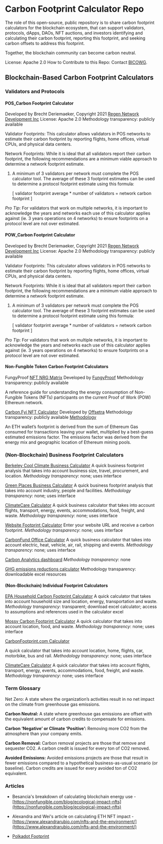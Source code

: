# Carbon Footprint Calculator Repo


The role of this open-source, public repository is to share carbon footprint calculators for the blockchain ecosystem, that can support validators, protocols, dApps, DAOs, NFT auctions, and investors identifying and calculating their carbon footprint, reporting this footprint, and seeking carbon offsets to address this footprint.

Together, the blockchain community can become carbon neutral.

License: Apache 2.0
How to Contribute to this Repo: Contact [BICOWG](http://bicowg.org).

## Blockchain-Based Carbon Footprint Calculators

### Validators and Protocols

#### POS_Carbon Footprint Calculator

Developed by Brecht Deriemaeker, Copyright 2021 [Regen Network Development Inc](https://www.regen.network/)
License: Apache 2.0
Methodology transparency: publicly available

Validator Footprints: This calculator allows validators in POS networks to estimate their carbon footprint by reporting flights, home offices, virtual CPUs, and physical data centers.

Network Footprints: While it is ideal that all validators report their carbon footprint, the following recommendations are a minimum viable approach to determine a network footprint estimate.

1.  A minimum of 3 validators per network must complete the POS calculator tool. The average of these 3 footprint estimates can be used to determine a protocol footprint estimate using this formula:
    
    [ validator footprint average * number of validators = network carbon footprint ]

*Pro Tip*: For validators that work on multiple networks, it is important to acknowledge the years and networks each use of this calculator applies against (ie. 3 years operations on 4 networks) to ensure footprints on a protocol level are not over estimated.

#### POW_Carbon Footprint Calculator
Developed by Brecht Deriemaeker, Copyright 2021 [Regen Network Development Inc](https://www.regen.network/)
License: Apache 2.0
Methodology transparency: publicly available

Validator Footprints: This calculator allows validators in POS networks to estimate their carbon footprint by reporting flights, home offices, virtual CPUs, and physical data centers.

Network Footprints: While it is ideal that all validators report their carbon footprint, the following recommendations are a minimum viable approach to determine a network footprint estimate.

1.  A minimum of 3 validators per network must complete the POS calculator tool. The average of these 3 footprint estimates can be used to determine a protocol footprint estimate using this formula:
    
    [ validator footprint average * number of validators = network carbon footprint ]

*Pro Tip*: For validators that work on multiple networks, it is important to acknowledge the years and networks each use of this calculator applies against (ie. 3 years operations on 4 networks) to ensure footprints on a protocol level are not over estimated.


#### Non-Fungible Token Carbon Footprint Calculators
FungyProof [NFT NRG Matrix](https://github.com/FungyProof/nrg-matrix)
Developed by [FungyProof](https://www.fungyproof.com/)
Methodology transparency: publicly available

A reference guide for understanding the energy consumption of Non-Fungible Tokens (NFTs) participants on the current Proof of Work (POW) Ethereum network.

[Carbon.Fyi NFT Calculator](https://carbon.fyi/learn)
Developed by [Offsetra](https://offsetra.com/)
Methodology transparency: publicly available [Methodology](https://www.notion.so/Carbon-FYI-Methodology-51e2d8c41d1c4963970a143b8629f5f9)

An ETH wallet’s footprint is derived from the sum of Ethereum Gas consumed for transactions leaving your wallet, multiplied by a best-guess estimated emissions factor. The emissions factor was derived from the energy mix and geographic location of Ethereum mining pools.

    

### (Non-Blockchain) Business Footprint Calculators

[Berkeley Cool Climate Business Calculator](https://coolclimate.berkeley.edu/business-calculator)
A quick business footprint analysis that takes into account business size, travel, procurement, and location.
*Methodology transparency*: none; uses interface

[Green Places Business Calculator](https://www.greenplaces.com/calculator)
A quick business footprint analysis that takes into account industry, people and facilities.
*Methodology transparency*: none; uses interface

[ClimateCare Calculator](https://www.climatecare.org/calculator/)
A quick business calculator that takes into account flights, transport, energy, events, accommodations, food, freight, and waste.
*Methodology transparency*: none; uses interface

[Website Footprint Calculator](https://www.websitecarbon.com/)
Enter your website URL and receive a carbon footprint.
*Methodology transparency*: none; uses interface

[CarbonFund Office Calculator](https://carbonfund.org/take-action/businesses/business-calculators/)
A quick business calculator that takes into account electric, heat, vehicle, air, rail, shipping and events.
*Methodology transparency*: none; uses interface

[Carbon Analytics dashboard](https://www.co2analytics.com/)
*Methodology transparency*: none

[GHG emissions reductions calculator](https://ghgprotocol.org/)
Methodology transparency: downloadable excel resources

#### (Non-Blockchain) Individual Footprint Calculators

[EPA Household Carbon Footprint Calculator](https://www3.epa.gov/carbon-footprint-calculator/)
A quick calculator that takes into account household size and location, energy, transportation and waste.
*Methodology transparency*: transparent; download excel calculator; access to assumptions and references used in the calculator excel

[Mossy Carbon Footprint Calculator](https://mossyearth.typeform.com/to/TvWE9M?typeform-source=mossy.earth)
A quick calculator that takes into account location, food, and waste.
*Methodology transparency*: none; uses interface

[CarbonFootprint.com Calculator](https://www.carbonfootprint.com/calculator.aspx)

A quick calculator that takes into account location, home, flights, car, motorbike, bus and rail.
*Methodology transparency*: none; uses interface

[ClimateCare Calculator](https://www.climatecare.org/calculator/)
A quick calculator that takes into account flights, transport, energy, events, accommodations, food, freight, and waste.
*Methodology transparency*: none; uses interface


### Term Glossary

Net Zero: A state where the organization’s activities result in no net impact on the climate from greenhouse gas emissions.

**Carbon Neutral:** A state where greenhouse gas emissions are offset with the equivalent amount of carbon credits to compensate for emissions.

**Carbon ‘Negative’ or Climate ‘Positive’:** Removing more CO2 from the atmosphere than your company emits.

**Carbon Removal:** Carbon removal projects are those that remove and sequester CO2. A carbon credit is issued for every ton of CO2 removed.

**Avoided Emissions:** Avoided emissions projects are those that result in fewer emissions compared to a hypothetical business-as-usual scenario (or baseline). Carbon credits are issued for every avoided ton of CO2 equivalent.
  

### Articles

  

-   Besancia's breakdown of calculating blockchain energy use - [https://nonfungible.com/blog/ecological-impact-nfts](https://nonfungible.com/blog/ecological-impact-nfts)
    
-   Alexandra and Wei's article on calculating ETH NFT impact - [https://www.alexandrarubio.com/nfts-and-the-environment/](https://www.alexandrarubio.com/nfts-and-the-environment/)
    
-   [Polkadot Footprint](https://www.bloomberg.com/news/articles/2022-02-02/polkadot-has-smallest-carbon-footprint-crypto-researcher-says?utm_content=business&utm_source=twitter&utm_campaign=socialflow-organic&cmpid=socialflow-twitter-business&utm_medium=social)